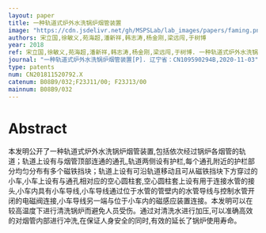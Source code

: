 ```yaml
---
layout: paper
title: 一种轨道式炉外水洗锅炉烟管装置
image: "https://cdn.jsdelivr.net/gh/MSPSLab/lab_images/papers/faming.png"
authors: 宋立国,徐敏义,苑海超,潘新祥,韩志涛,杨金刚,梁远闯,于树博
year: 2018
ref: 宋立国,徐敏义,苑海超,潘新祥,韩志涛,杨金刚,梁远闯,于树博. 一种轨道式炉外水洗锅炉烟管装置[P]. 辽宁省：CN109590294B,2020-11-03
journal: "一种轨道式炉外水洗锅炉烟管装置[P]. 辽宁省：CN109590294B,2020-11-03"
type: patents
num: CN201811520792.X
catenum: B08B9/032;F23J11/00; F23J13/00
mainnum: B08B9/032
---
```


# Abstract

本发明公开了一种轨道式炉外水洗锅炉烟管装置,包括依次经过锅炉各烟管的轨道；轨道上设有与烟管顶部连通的通孔,轨道两侧设有护栏,每个通孔附近的护栏部分均匀分布有多个磁铁挡块；轨道上设有可沿轨道移动且可从磁铁挡块下方穿过的小车,小车上设有与通孔相对应的空心圆柱套,空心圆柱套上设有用于连接水管的接头,小车内具有小车导线,小车导线通过位于水管的管壁内的水管导线与控制水管开闭的电磁阀连接,小车导线另一端与位于小车内的磁感应装置连接。本发明可以在较高温度下进行清洗锅炉而避免人员受伤。通过对清洗水进行加压,可以准确高效的对烟管内部进行冲洗,在保证人身安全的同时,有效的延长了锅炉使用寿命。
